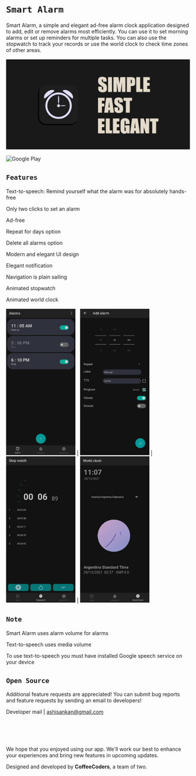 # ```Smart Alarm```

Smart Alarm, a simple and elegant ad-free alarm clock application designed to add, edit or remove alarms most efficiently. You can use it to set morning alarms or set up reminders for multiple tasks. You can also use the stopwatch to track your records or use the world clock to check time zones of other areas.
<br/><br/>
![Feature Graphics](https://github.com/ashisbehera/Smart_Alarm/blob/master/images/Feature%20Graphics.jpg)

![[Google Play](https://github.com/ashisbehera/Smart_Alarm/blob/master/images/google%20play.png)](https://play.google.com/store/apps/details?id=com.coffeecoders.smartalarm/)

## ```Features```

Text-to-speech: Remind yourself what the alarm was for absolutely hands-free

Only two clicks to set an alarm

Ad-free

Repeat for days option

Delete all alarms option

Modern and elegant UI design

Elegant notification

Navigation is plain sailing

Animated stopwatch

Animated world clock
<br/><br/>
<img src=https://github.com/ashisbehera/Smart_Alarm/blob/master/images/alarm.jpg width="190" height="400"> | <img src=https://github.com/ashisbehera/Smart_Alarm/blob/master/images/add%20alarm.jpg width="190" height="400"> | <img src=https://github.com/ashisbehera/Smart_Alarm/blob/master/images/stopwatch.jpg width="190" height="400"> | <img src=https://github.com/ashisbehera/Smart_Alarm/blob/master/images/world%20clock.jpg width="190" height="400">

## ```Note```

Smart Alarm uses alarm volume for alarms

Text-to-speech uses media volume

To use text-to-speech you must have installed Google speech service on your device

## ```Open Source```

Additional feature requests are appreciated! You can submit bug reports and feature requests by sending an email to developers!

Developer mail | [ashisankan@gmail.com](mailto:ashisankan@gmail.com)
<br/><br/>
<br/><br/>
<br/><br/>
We hope that you enjoyed using our app. We'll work our best to enhance your experiences and bring new features in upcoming updates.

Designed and developed by **CoffeeCoders**, a team of two.
